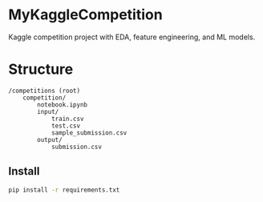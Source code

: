 # MyKaggleCompetition

Kaggle competition project with EDA, feature engineering, and ML models.

# Structure
```
/competitions (root)
    competition/
        notebook.ipynb
        input/
            train.csv
            test.csv
            sample_submission.csv
        output/
            submission.csv
```

## Install
```bash
pip install -r requirements.txt
